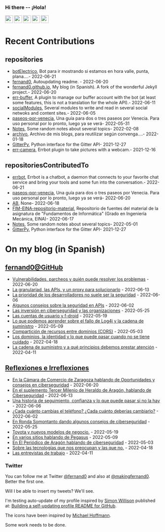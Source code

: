 ### Hi there -- ¡Hola!

<a href="mailto:ftricas@unizar.es" title="e-mail"><i class="svg-icon email"></i></a> 
<a href="https://www.linkedin.com/in/fernand0" title="My LinkedIn//Mi LinkedIn"><img src="https://img.shields.io/badge/linkedin-%230077B5.svg?&style=for-the-badge&logo=linkedin&logoColor=white" height=25></a> 
<a href="https://www.twitter.com/fernand0" title="My Twitter//Mi Twitter"><img src="https://img.shields.io/badge/twitter-%231DA1F2.svg?&style=for-the-badge&logo=twitter&logoColor=white" height=25></i></a> 
<a href="https://mastodon.social/@fernand0" title="My Mastodon//Mi Mastodon"><img src="https://img.shields.io/static/v1?label=Mastodon&message=Social&color=blue" height=25></i></a> 
<a href="https://flickr.com/fernand0"><img src="https://img.shields.io/static/v1?label=Flickr&message=Images&color=blue" height=25></a>
<a href="https://dev.to/fernand0"><img src="https://img.shields.io/badge/DEV.TO-%230A0A0A.svg?&style=for-the-badge&logo=dev-dot-to&logoColor=white" height=25></a>

# Recent Contributions
<!-- recent_releases starts -->


## repositories
* [botElectrico](https://github.com/fernand0/botElectrico),  Bot para ir mostrando si estamos en hora valle, punta, plana....- 2022-06-21
* [fernand0](https://github.com/fernand0/fernand0),  Autoupdating readme. - 2022-06-20
* [fernand0.github.io](https://github.com/fernand0/fernand0.github.io),  My blog (in Spanish). A fork of the wonderful Jekyll project.- 2022-06-20
* [err-buffer](https://github.com/fernand0/err-buffer),  A plugin to manage our buffer account with the bot (at least some features, this is not a translation for the whole API).- 2022-06-11
* [socialModules](https://github.com/fernand0/socialModules),  Several modules to write and read in several social netwoks and content sites.- 2022-06-05
* [paseos-por-venecia](https://github.com/fernand0/paseos-por-venecia),  Una guía para dos o tres paseos por Venecia. Para uso personal por lo pronto, luego ya se verá- 2022-05-31
* [Notes](https://github.com/fernand0/Notes),  Some random notes about several topics- 2022-02-08
* [archivo](https://github.com/fernand0/archivo),  Archivo de mis blogs, para reutilizar según convenga....- 2022-01-18
* [GitterPy](https://github.com/fernand0/GitterPy),  Python interface for the Gitter API- 2021-12-27
* [err-camera](https://github.com/fernand0/err-camera),  Errbot plugin to take pictures with a webcam.- 2021-12-16

## repositoriesContributedTo
* [errbot](https://github.com/errbotio/errbot),  Errbot is a chatbot, a daemon that connects to your favorite chat service and bring your tools and some fun into the conversation.- 2022-06-21
* [paseos-por-venecia](https://github.com/JJ/paseos-por-venecia),  Una guía para dos o tres paseos por Venecia. Para uso personal por lo pronto, luego ya se verá- 2022-06-20
* [AB](https://github.com/simber72/AB),  None- 2022-06-18
* [FIM-EINA-repositorio-material](https://github.com/ricardojrdez/FIM-EINA-repositorio-material),  Repositorio de fuentes del material de la asignatura de "Fundamentos de Informática" (Grado en Ingeniería Mecánica, EINA)- 2022-06-17
* [Notes](https://github.com/jgbarah/Notes),  Some random notes about several topics- 2022-05-01
* [GitterPy](https://github.com/myusko/GitterPy),  Python interface for the Gitter API- 2021-12-27
<!-- recent_releases ends -->

# On my blog (in Spanish)

<!-- blog starts -->


## [fernand0@GitHub](https://fernand0.github.io/)
* [Vulnerabilidades, parcheos y quién puede resolver los problemas](http://fernand0.github.io/parchear/) - 2022-06-20
* [La granulariad, las APIs, y un proxy para solucionarlo](http://fernand0.github.io/proxy-api/) - 2022-06-13
* [La prioridad de los desarrolladores no suele ser la seguridad](http://fernand0.github.io/desarrolladores-seguridad/) - 2022-06-06
* [Algunos consejos sobre la seguridad en APIs](http://fernand0.github.io/apis-seguras/) - 2022-06-02
* [Las inversión en ciberseguridad y las organizaciones](http://fernand0.github.io/seguridad-y-negocios/) - 2022-05-25
* [Las cuentas de usuario y f-droid](http://fernand0.github.io/cuentas-usuarios-f-droid/) - 2022-05-19
* [Lo que podemos aprender sobre el fallo de Log4j y la cadena de suministro](http://fernand0.github.io/log4j-la-cadena-suministro/) - 2022-05-09
* [Compartición de recursos entre dominios (CORS)](http://fernand0.github.io/comparticion-recursos-cruzada/) - 2022-05-03
* [Los dominios, la identidad y lo que puede pasar cuando no se tiene cuidado](http://fernand0.github.io/los-dominios-y-la-identidad/) - 2022-04-18
* [La cadena de suministro y a qué principios debemos prestar atención](http://fernand0.github.io/cadena-suministro-ataques/) - 2022-04-11

## [Reflexiones e Irreflexiones](http://fernand0.blogalia.com/)
* [En la C&#225;mara de Comercio de Zaragoza hablando de Oportunidades y consejos en ciberseguridad](http://fernand0.blogalia.com//historias/78556) - 2022-06-20
* [En el suplemento Tercer Milenio de Heraldo de Arag&#243;n, hablando de Ciberseguridad](http://fernand0.blogalia.com//historias/78553) - 2022-06-13
* [Una historia de seguimiento, confianza y lo que puede pasar si no la hay](http://fernand0.blogalia.com//historias/78550) - 2022-06-06
* [&#191;Cada cu&#225;nto cambias el tel&#233;fono? &#191;Cada cu&#225;nto deber&#237;as cambiarlo?](http://fernand0.blogalia.com//historias/78546) - 2022-06-02
* [En Ronda Somontanto dando algunos consejos de ciberseguridad](http://fernand0.blogalia.com//historias/78539) - 2022-05-25
* [Toyota y nuevos modelos de negocio.](http://fernand0.blogalia.com//historias/78537) - 2022-05-19
* [En varios sitios hablando de Pegasus](http://fernand0.blogalia.com//historias/78536) - 2022-05-09
* [En El Peri&#243;dico de Arag&#243;n hablando de ciberseguridad](http://fernand0.blogalia.com//historias/78534) - 2022-05-03
* [Sobre las tecnolog&#237;as que nos preocupan y las que no.](http://fernand0.blogalia.com//historias/78530) - 2022-04-18
* [Las entrevistas de trabajo](http://fernand0.blogalia.com//historias/78527) - 2022-04-11
<!-- blog ends -->

### Twitter 

You can follow me at Twitter [@fernand0](https://twitter.com/fernand0) and also at [@makingfernand0](https://twitter.com/fernand0). Better the first one.

Will I be able to insert my tweets? We'll see.

I'm testing auto-update of my profile inspired by [Simon Willison](https://simonwillison.net/) published at: [Building a self-updating profile README for GitHub](https://simonwillison.net/2020/Jul/10/self-updating-profile-readme/).

The icons have been inspired by [Michael Hoffmann](https://www.mokkapps.de/).

Some work needs to be done.

<!--
**fernand0/fernand0** is a ✨ _special_ ✨ repository because its `README.md` (this file) appears on your GitHub profile.

Here are some ideas to get you started:

- 🔭 I’m currently working on ...
- 🌱 I’m currently learning ...
- 👯 I’m looking to collaborate on ...
- 🤔 I’m looking for help with ...
- 💬 Ask me about ...
- 📫 How to reach me: ...
- 😄 Pronouns: ...
- ⚡ Fun fact: ...
-->

